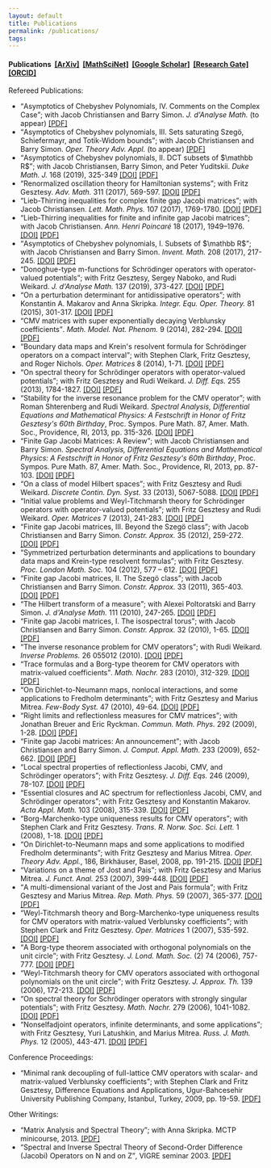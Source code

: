 ```yaml
---
layout: default
title: Publications
permalink: /publications/
tags: 
---
```


<h4>Publications&nbsp; 
<a href="https://arxiv.org/a/zinchenko_m_1" target="_blank">
[ArXiv]</a>&nbsp;
<a href="https://www.ams.org/mathscinet/search/author.html?mrauthid=778212" target="_blank">
[MathSciNet]</a>&nbsp;
<a href="https://scholar.google.com/citations?user=SW1Lc4YAAAAJ" target="_blank">
[Google Scholar]</a>&nbsp; 
<a href="https://www.researchgate.net/profile/Maxim_Zinchenko" target="_blank">
[Research Gate]</a>&nbsp; 
<a href="https://orcid.org/0000-0002-9559-0650" target="_blank">
[ORCID]</a>&nbsp; 
</h4>


Refereed Publications:
<ul>

<li>
<q>Asymptotics of Chebyshev Polynomials, IV. Comments on the Complex Case</q>; 
with Jacob Christiansen and Barry Simon. 
<i>J. d'Analyse Math.</i> (to appear)
<a href="https://arxiv.org/pdf/1812.10667" target="_blank">[PDF]</a>
</li>

<li>
<q>Asymptotics of Chebyshev polynomials, III. Sets saturating Szegö, Schiefermayr, and Totik-Widom bounds</q>; 
with Jacob Christiansen and Barry Simon. 
<i>Oper. Theory Adv. Appl.</i> (to appear)
<a href="https://arxiv.org/pdf/1712.03482.pdf" target="_blank">[PDF]</a>
</li>

<li>
<q>Asymptotics of Chebyshev polynomials, II. DCT subsets of $\mathbb R$</q>; 
with Jacob Christiansen, Barry Simon, and Peter Yuditskii. 
<i>Duke Math. J.</i> 168 (2019), 325-349
<a href="https://doi.org/10.1215/00127094-2018-0045" target="_blank">[DOI]</a>
<a href="https://arxiv.org/pdf/1709.06707" target="_blank">[PDF]</a>
</li>

<li>
<q>Renormalized oscillation theory for Hamiltonian systems</q>; 
with Fritz Gesztesy. 
<i>Adv. Math.</i> 311 (2017), 569-597.
<a href="https://doi.org/10.1016/j.aim.2017.03.005" target="_blank">[DOI]</a>
<a href="https://arxiv.org/pdf/1608.02116" target="_blank">[PDF]</a>
</li>

<li>
<q>Lieb-Thirring inequalities for complex finite gap Jacobi matrices</q>; 
with Jacob Christiansen. 
<i>Lett. Math. Phys.</i> 107 (2017), 1769-1780.
<a href="https://doi.org/10.1007/s11005-017-0961-z" target="_blank">[DOI]</a>
<a href="https://arxiv.org/pdf/1609.09812" target="_blank">[PDF]</a>
</li>

<li>
<q>Lieb-Thirring inequalities for finite and infinite gap Jacobi matrices</q>; 
with Jacob Christiansen. 
<i>Ann. Henri Poincaré</i> 18 (2017), 1949–1976.
<a href="https://doi.org/10.1007/s00023-016-0546-x" target="_blank">[DOI]</a>
<a href="https://arxiv.org/pdf/1609.09566" target="_blank">[PDF]</a>
</li>

<li>
<q>Asymptotics of Chebyshev polynomials, I. Subsets of $\mathbb R$</q>; 
with Jacob Christiansen and Barry Simon. 
<i>Invent. Math.</i> 208 (2017), 217-245. 
<a href="https://doi.org/10.1007/s00222-016-0689-x" target="_blank">[DOI]</a>
<a href="https://arxiv.org/pdf/1505.02604" target="_blank">[PDF]</a>
</li>

<li>
<q>Donoghue-type m-functions for Schrödinger operators with operator-valued potentials</q>; 
with Fritz Gesztesy, Sergey Naboko, and Rudi Weikard. 
<i>J. d'Analyse Math.</i> 137 (2019), 373-427.
<a href="https://doi.org/10.1007/s11854-018-0076-1" target="_blank">[DOI]</a>
<a href="https://arxiv.org/pdf/1506.06324" target="_blank">[PDF]</a>
</li>

<li><q>On a perturbation determinant for antidissipative operators</q>; 
with Konstantin A. Makarov and Anna Skripka. 
<i>Integr. Equ. Oper. Theory.</i> 81 (2015), 301-317. 
<a href="https://doi.org/10.1007/s00020-014-2212-3" target="_blank">[DOI]</a>
<a href="https://arxiv.org/pdf/1412.6633" target="_blank">[PDF]</a>
</li>

<li>
<q>CMV matrices with super exponentially decaying Verblunsky coefficients</q>.
<i>Math. Model. Nat. Phenom.</i> 9 (2014), 282-294. 
<a href="https://doi.org/10.1051/mmnp/20149519" target="_blank">[DOI]</a>
<a href="https://sites.google.com/site/maximmath/publications/CMVSupExp.pdf" target="_blank">[PDF]</a>
</li>

<li>
<q>Boundary data maps and Krein's resolvent formula for Schrödinger operators on a compact interval</q>; 
with Stephen Clark, Fritz Gesztesy, and Roger Nichols. 
<i>Oper. Matrices</i> 8 (2014), 1-71. 
<a href="https://doi.org/10.7153/oam-08-01" target="_blank">[DOI]</a>
<a href="https://arxiv.org/pdf/1204.3314" target="_blank">[PDF]</a>
</li>

<li>
<q>On spectral theory for Schrödinger operators with operator-valued potentials</q>; 
with Fritz Gesztesy and Rudi Weikard.
<i>J. Diff. Eqs.</i> 255 (2013), 1784-1827.
<a href="https://doi.org/10.1016/j.jde.2013.05.022" target="_blank">[DOI]</a>
<a href="https://arxiv.org/pdf/1301.0682" target="_blank">[PDF]</a>
</li>

<li>
<q>Stability for the inverse resonance problem for the CMV operator</q>; 
with Roman Shterenberg and Rudi Weikard.
<i>Spectral Analysis, Differential Equations and Mathematical Physics: A Festschrift in Honor of Fritz Gesztesy's 60th Birthday</i>, Proc. Sympos. Pure Math. 87, Amer. Math. Soc., Providence, RI, 2013, pp. 315-326.
<a href="https://doi.org/10.1090/pspum/087" target="_blank">[DOI]</a>
<a href="https://arxiv.org/pdf/1301.5078" target="_blank">[PDF]</a>
</li>

<li>
<q>Finite Gap Jacobi Matrices: A Review</q>; 
with Jacob Christiansen and Barry Simon.
<i>Spectral Analysis, Differential Equations and Mathematical Physics: A Festschrift in Honor of Fritz Gesztesy's 60th Birthday</i>, Proc. Sympos. Pure Math. 87, Amer. Math. Soc., Providence, RI, 2013, pp. 87-103.
<a href="https://doi.org/10.1090/pspum/087" target="_blank">[DOI]</a>
<a href="https://arxiv.org/pdf/1301.5073" target="_blank">[PDF]</a>
</li>

<li>
<q>On a class of model Hilbert spaces</q>; 
with Fritz Gesztesy and Rudi Weikard.
<i>Discrete Contin. Dyn. Syst.</i> 33 (2013), 5067-5088.
<a href="https://doi.org/10.3934/dcds.2013.33.5067" target="_blank">[DOI]</a>
<a href="https://arxiv.org/pdf/1111.0645" target="_blank">[PDF]</a>
</li>

<li>
<q>Initial value problems and Weyl-Titchmarsh theory for Schrödinger operators with operator-valued potentials</q>; 
with Fritz Gesztesy and Rudi Weikard.
<i>Oper. Matrices</i> 7 (2013), 241-283.
<a href="https://doi.org/10.7153/oam-07-15" target="_blank">[DOI]</a>
<a href="https://arxiv.org/pdf/1109.1613" target="_blank">[PDF]</a>
</li>

<li>
<q>Finite gap Jacobi matrices, III. Beyond the Szegö class</q>; 
with Jacob Christiansen and Barry Simon.
<i>Constr. Approx.</i> 35 (2012), 259-272.
<a href="https://doi.org/10.1007/s00365-012-9152-4" target="_blank">[DOI]</a>
<a href="https://arxiv.org/pdf/1108.0183" target="_blank">[PDF]</a>
</li>

<li>
<q>Symmetrized perturbation determinants and applications to boundary data maps and Krein-type resolvent formulas</q>; 
with Fritz Gesztesy.
<i>Proc. London Math. Soc.</i> 104 (2012), 577 – 612.
<a href="https://doi.org/10.1112/plms/pdr024" target="_blank">[DOI]</a>
<a href="https://arxiv.org/pdf/1007.4605" target="_blank">[PDF]</a>
</li>

<li>
<q>Finite gap Jacobi matrices, II. The Szegö class</q>; 
with Jacob Christiansen and Barry Simon.
<i>Constr. Approx.</i> 33 (2011), 365-403.
<a href="https://doi.org/10.1007/s00365-010-9094-7" target="_blank">[DOI]</a>
<a href="https://arxiv.org/pdf/0906.1630" target="_blank">[PDF]</a>
</li>

<li>
<q>The Hilbert transform of a measure</q>; 
with Alexei Poltoratski and Barry Simon.
<i>J. d'Analyse Math.</i> 111 (2010), 247-265.
<a href="https://doi.org/10.1007/s11854-010-0017-0" target="_blank">[DOI]</a>
<a href="https://arxiv.org/pdf/0811.0791" target="_blank">[PDF]</a>
</li>

<li>
<q>Finite gap Jacobi matrices, I. The isospectral torus</q>; 
with Jacob Christiansen and Barry Simon.
<i>Constr. Approx.</i> 32 (2010), 1-65.
<a href="https://doi.org/10.1007/s00365-009-9057-z" target="_blank">[DOI]</a>
<a href="https://arxiv.org/pdf/0810.3273" target="_blank">[PDF]</a>
</li>

<li>
<q>The inverse resonance problem for CMV operators</q>; 
with Rudi Weikard.
<i>Inverse Problems.</i> 26 055012 (2010).
<a href="https://doi.org/10.1088/0266-5611/26/5/055012" target="_blank">[DOI]</a>
<a href="https://sites.google.com/site/maximmath/publications/CMVres.pdf" target="_blank">[PDF]</a>
</li>

<li>
<q>Trace formulas and a Borg-type theorem for CMV operators with matrix-valued coefficients</q>.
<i>Math. Nachr.</i> 283 (2010), 312-329.
<a href="https://doi.org/10.1002/mana.200810207" target="_blank">[DOI]</a>
<a href="https://arxiv.org/pdf/0808.0382" target="_blank">[PDF]</a>
</li>

<li>
<q>On Dirichlet-to-Neumann maps, nonlocal interactions, and some applications to Fredholm determinants</q>; 
with Fritz Gesztesy and Marius Mitrea.
<i>Few-Body Syst.</i> 47 (2010), 49-64.
<a href="https://doi.org/10.1007/s00601-009-0065-0" target="_blank">[DOI]</a>
<a href="https://arxiv.org/pdf/1002.0390" target="_blank">[PDF]</a>
</li>

<li>
<q>Right limits and reflectionless measures for CMV matrices</q>; 
with Jonathan Breuer and Eric Ryckman.
<i>Commun. Math. Phys.</i> 292 (2009), 1-28.
<a href="https://doi.org/10.1007/s00220-009-0839-8" target="_blank">[DOI]</a>
<a href="https://arxiv.org/pdf/0902.1571" target="_blank">[PDF]</a>
</li>

<li>
<q>Finite gap Jacobi matrices: An announcement</q>; 
with Jacob Christiansen and Barry Simon.
<i>J. Comput. Appl. Math.</i> 233 (2009), 652-662.
<a href="https://doi.org/10.1016/j.cam.2009.02.081" target="_blank">[DOI]</a>
<a href="https://arxiv.org/pdf/0711.4739" target="_blank">[PDF]</a>
</li>

<li>
<q>Local spectral properties of reflectionless Jacobi, CMV, and Schrödinger operators</q>; 
with Fritz Gesztesy.
<i>J. Diff. Eqs.</i> 246 (2009), 78-107.
<a href="https://doi.org/10.1016/j.jde.2008.05.006" target="_blank">[DOI]</a>
<a href="https://arxiv.org/pdf/0803.3177" target="_blank">[PDF]</a>
</li>

<li>
<q>Essential closures and AC spectrum for reflectionless Jacobi, CMV, and Schrödinger operators</q>; 
with Fritz Gesztesy and Konstantin Makarov.
<i>Acta Appl. Math.</i> 103 (2008), 315-339.
<a href="https://doi.org/10.1007/s10440-008-9238-y" target="_blank">[DOI]</a>
<a href="https://arxiv.org/pdf/0803.3178" target="_blank">[PDF]</a>
</li>

<li>
<q>Borg-Marchenko-type uniqueness results for CMV operators</q>; 
with Stephen Clark and Fritz Gesztesy.
<i>Trans. R. Norw. Soc. Sci. Lett.</i> 1 (2008), 1-18.
<a href="https://doi.org/" target="_blank">[DOI]</a>
<a href="https://arxiv.org/pdf/0803.3175" target="_blank">[PDF]</a>
</li>

<li>
<q>On Dirichlet-to-Neumann maps and some applications to modified Fredholm  determinants</q>; 
with Fritz Gesztesy and Marius Mitrea.
<i>Oper. Theory Adv. Appl.</i>, 186, Birkhäuser, Basel, 2008, pp. 191-215.
<a href="https://doi.org/10.1007/978-3-7643-8755-6_9" target="_blank">[DOI]</a>
<a href="https://arxiv.org/pdf/1002.0389" target="_blank">[PDF]</a>
</li>

<li>
<q>Variations on a theme of Jost and Pais</q>; 
with Fritz Gesztesy and Marius Mitrea.
<i>J. Funct. Anal.</i> 253 (2007), 399-448.
<a href="https://doi.org/10.1016/j.jfa.2007.05.009" target="_blank">[DOI]</a>
<a href="https://arxiv.org/pdf/0705.3510" target="_blank">[PDF]</a>
</li>

<li>
<q>A multi-dimensional variant of the Jost and Pais formula</q>; 
with Fritz Gesztesy and Marius Mitrea.
<i>Rep. Math. Phys.</i> 59 (2007), 365-377.
<a href="https://doi.org/10.1016/S0034-4877(07)80072-3" target="_blank">[DOI]</a>
<a href="https://sites.google.com/site/maximmath/publications/GMZWroclaw.pdf" target="_blank">[PDF]</a>
</li>

<li>
<q>Weyl-Titchmarsh theory and Borg-Marchenko-type uniqueness results for CMV operators with matrix-valued Verblunsky coefficients</q>; 
with Stephen Clark and Fritz Gesztesy.
<i>Oper. Matrices</i> 1 (2007), 535-592.
<a href="https://doi.org/10.7153/oam-01-31" target="_blank">[DOI]</a>
<a href="https://arxiv.org/pdf/1002.0387" target="_blank">[PDF]</a>
</li>

<li>
<q>A Borg-type theorem associated with orthogonal polynomials on the unit circle</q>; 
with Fritz Gesztesy.
<i>J. Lond. Math. Soc.</i> (2) 74 (2006), 757-777.
<a href="https://doi.org/10.1112/S0024610706023167" target="_blank">[DOI]</a>
<a href="https://arxiv.org/pdf/math/0501212" target="_blank">[PDF]</a> 
</li>

<li>
<q>Weyl-Titchmarsh theory for CMV operators associated with orthogonal polynomials on the unit circle</q>; 
with Fritz Gesztesy.
<i>J. Approx. Th.</i> 139 (2006), 172-213.
<a href="https://doi.org/10.1016/j.jat.2005.08.002" target="_blank">[DOI]</a>
<a href="https://arxiv.org/pdf/math/0501210" target="_blank">[PDF]</a> 
</li>

<li>
<q>On spectral theory for Schrödinger operators with strongly singular potentials</q>; 
with Fritz Gesztesy.
<i>Math. Nachr.</i> 279 (2006), 1041-1082.
<a href="https://doi.org/10.1002/mana.200510410" target="_blank">[DOI]</a>
<a href="https://arxiv.org/pdf/math/0505120" target="_blank">[PDF]</a> 
</li>

<li>
<q>Nonselfadjoint operators, infinite determinants, and some applications</q>; 
with Fritz Gesztesy, Yuri Latushkin, and Marius Mitrea.
<i>Russ. J. Math. Phys.</i> 12 (2005), 443-471.
<a href="https://doi.org/" target="_blank">[DOI]</a>
<a href="https://arxiv.org/pdf/math/0511371" target="_blank">[PDF]</a>
</li>
</ul>


Conference Proceedings:
<ul>

<li>
<q>Minimal rank decoupling of full-lattice CMV operators with scalar- and matrix-valued Verblunsky coefficients</q>; 
with Stephen Clark and Fritz Gesztesy,
Difference Equations and Applications, Ugur-Bahcesehir University Publishing Company, Istanbul, Turkey, 2009, pp. 19-59.
<a href="https://arxiv.org/pdf/1002.0607" target="_blank">[PDF]</a>
</li>
</ul>


Other Writings:
<ul>

<li>
<q>Matrix Analysis and Spectral Theory</q>; 
with Anna Skripka. 
MCTP minicourse, 2013. 
<a href="https://sites.google.com/site/maximmath/publications/LinAlg%26SpTh.pdf" target="_blank">[PDF]</a>
</li>

<li>
<q>Spectral and Inverse Spectral Theory of Second-Order Difference (Jacobi) Operators on N and on Z</q>, 
VIGRE seminar 2003. 
<a href="https://sites.google.com/site/maximmath/publications/Jacobi-VIGRE.pdf" target="_blank">[PDF]</a>
</li>
</ul>


